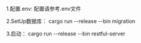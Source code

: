1.配置.env:
配置请参考.env文件

2.SetUp数据库：
cargo run --release --bin migration

3.启动：
cargo run --release --bin restful-server 




